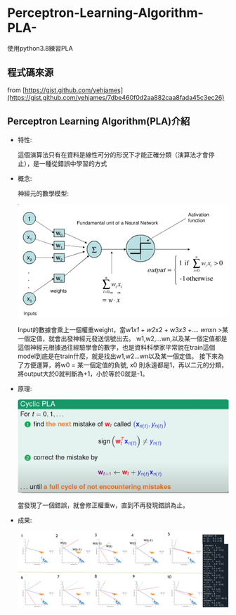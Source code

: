 # Perceptron-Learning-Algorithm-PLA-
使用python3.8練習PLA
## 程式碼來源
from  [https://gist.github.com/yehjames](https://gist.github.com/yehjames/7dbe460f0d2aa882caa8fada45c3ec26)
## Perceptron Learning Algorithm(PLA)介紹
* 特性:

    這個演算法只有在資料是線性可分的形況下才能正確分類（演算法才會停止），是一種從錯誤中學習的方式

* 概念:

    神經元的數學模型:
    
    ![Alt text](photo/圖片1.png)
    
    Input的數據會乘上一個權重weight，當w1*x1 + w2*x2 + w3*x3 +…. wn*xn >某一個定值，就會出發神經元發送信號出去。
    w1,w2,…wn,以及某一個定值都是這個神經元根據過往經驗學會的數字，也是資料科學家平常說在train這個model到底是在train什麼，就是找出w1,w2…wn以及某一個定值。
    接下來為了方便運算，將w0 = 某一個定值的負號, x0 則永遠都是1，再以二元的分類，將output大於0就判斷為+1，小於等於0就是-1。
    
* 原理:   

    ![Alt text](photo/圖片2.png)

    當發現了一個錯誤，就會修正權重w，直到不再發現錯誤為止。
    
* 成果:       
    
    ![Alt text](photo/圖片3.png)
